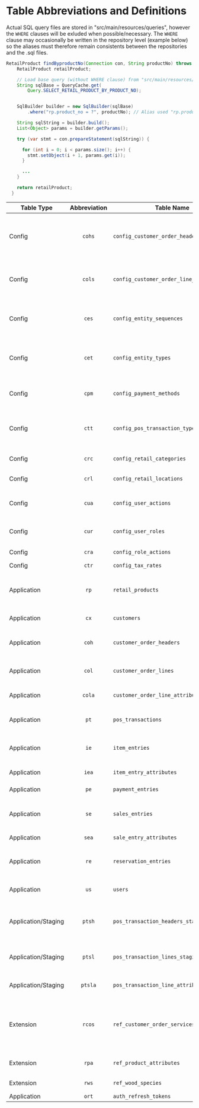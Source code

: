 # Table Abbreviations and Definitions

Actual SQL query files are stored in "src/main/resources/queries", however the `WHERE` clauses will be exluded when possible/necessary. The `WHERE` clause may occasionally be written in the repository level (example below) so the aliases must therefore remain consistents between the repositories and the .sql files.

```java
RetailProduct findByproductNo(Connection con, String productNo) throws SQLException {
    RetailProduct retailProduct;

    // Load base query (without WHERE clause) from "src/main/resources/queries"
    String sqlBase = QueryCache.get(
        Query.SELECT_RETAIL_PRODUCT_BY_PRODUCT_NO);


    SqlBuilder builder = new SqlBuilder(sqlBase)
        .where("rp.product_no = ?", productNo); // Alias used "rp.product_no"

    String sqlString = builder.build();
    List<Object> params = builder.getParams();

    try (var stmt = con.prepareStatement(sqlString)) {

      for (int i = 0; i < params.size(); i++) {
        stmt.setObject(i + 1, params.get(i));
      }

      ...
    }

    return retailProduct;
  }
```

| Table Type          | Abbreviation | Table Name                                | Description                                                                                |
| ------------------- | :----------: | ----------------------------------------- | ------------------------------------------------------------------------------------------ |
| Config              |    `cohs`    | `config_customer_order_header_status`     | Lookup of allowed statuses for customer order **headers** (e.g., Ready, Payment Pending)   |
| Config              |    `cols`    | `config_customer_order_line_status`       | Lookup of allowed statuses for customer order **lines** (e.g., Waiting, Shipped)           |
| Config              |    `ces`     | `config_entity_sequences`                 | Tracks next sequence numbers for entities (e.g., Product, Customer, Order)                 |
| Config              |    `cet`     | `config_entity_types`                     | Defines entity types with sequence settings (prefix, padding length, etc.)                 |
| Config              |    `cpm`     | `config_payment_methods`                  | Lookup of accepted payment methods (e.g., Cash, Cheque)                                    |
| Config              |    `ctt`     | `config_pos_transaction_types`            | Lookup of POS transaction types (e.g., Sale, Refund, Log) for `pos_transactions`           |
| Config              |    `crc`     | `config_retail_categories`                | Product categories for `retail_products`                                                   |
| Config              |    `crl`     | `config_retail_locations`                 | Retail locations / warehouses                                                              |
| Config              |    `cua`     | `config_user_actions`                     | Lookup of user actions (e.g., CREATE_ORDER, VOID_TXN)                                      |
| Config              |    `cur`     | `config_user_roles`                       | Defines user roles (e.g., Admin, Cashier, Manager)                                         |
| Config              |    `cra`     | `config_role_actions`                     | Maps roles to allowed actions                                                              |
| Config              |    `ctr`     | `config_tax_rates`                        | Tax rates by region                                                                        |
| Application         |     `rp`     | `retail_products`                         | Product master data (e.g., productNo, description, price, category)                        |
| Application         |     `cx`     | `customers`                               | Customer master data                                                                       |
| Application         |    `coh`     | `customer_order_headers`                  | Customer orders (header-level info: customer, date, status)                                |
| Application         |    `col`     | `customer_order_lines`                    | Customer order lines (product, qty, price)                                                 |
| Application         |    `cola`    | `customer_order_line_attributes`          | Extra attributes for customer order lines                                                  |
| Application         |     `pt`     | `pos_transactions`                        | POS transactions (finalized, persisted)                                                    |
| Application         |     `ie`     | `item_entries`                            | Item entries (inventory movements, e.g., in/out/adjustments)                               |
| Application         |    `iea`     | `item_entry_attributes`                   | Extra attributes for item entries                                                          |
| Application         |     `pe`     | `payment_entries`                         | Payments linked to transactions/orders                                                     |
| Application         |     `se`     | `sales_entries`                           | Sales entries (line-level sales data, like order lines but for audit purposes)             |
| Application         |    `sea`     | `sale_entry_attributes`                   | Extra attributes for `sales_entries`                                                       |
| Application         |     `re`     | `reservation_entries`                     | Reservations against stock (e.g., allocated inventory)                                     |
| Application         |     `us`     | `users`                                   | User accounts for authentication and authorization                                         |
| Application/Staging |    `ptsh`    | `pos_transaction_headers_staging`         | Temporary staging for POS transaction headers (pre-validation, similar to shipping cart)   |
| Application/Staging |    `ptsl`    | `pos_transaction_lines_staging`           | Temporary staging for POS transaction lines (pre-validation)                               |
| Application/Staging |   `ptsla`    | `pos_transaction_line_attributes_staging` | Temporary staging for POS transaction line attributes                                      |
| Extension           |    `rcos`    | `ref_customer_order_services`             | Services offered for customer orders (e.g., delivery, assembly), may remove/add attributes |
| Extension           |    `rpa`     | `ref_product_attributes`                  | Attribute definitions for `retail_products`                                                |
| Extension           |    `rws`     | `ref_wood_species`                        | Reference table for wood species                                                           |
| Application         |    `ort`     | `auth_refresh_tokens`                     | Refresh Tokens                                                                             |
